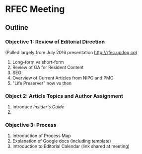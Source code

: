 # RFEC Meeting

## Outline

### Objective 1: Review of Editorial Direction

(Pulled largely from July 2016 presentation <http://rfec.updog.co>)

1. Long-form vs short-form
2. Review of GA for Resident Content
3. SEO
4. Overview of Current Articles from NIPC and PMC
5. "Life Preserver" now vs then

### Object 2: Article Topics and Author Assignment

1. Introduce *Insider's Guide*
2.

### Objective 3: Process

1. Introduction of Process Map
2. Explanation of Google docs (including template)
3. Introduction to Editorial Calendar (link shared at meeting)
